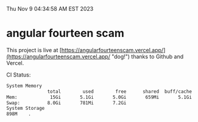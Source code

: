 Thu Nov  9 04:34:58 AM EST 2023

# angular fourteen scam


This project is live at [https://angularfourteenscam.vercel.app/](https://angularfourteenscam.vercel.app/ "dog!") thanks to Github and Vercel.

CI Status: 

```bash
System Memory
               total        used        free      shared  buff/cache   available
Mem:            15Gi       5.1Gi       5.0Gi       659Mi       5.1Gi       8.9Gi
Swap:          8.0Gi       781Mi       7.2Gi
System Storage
898M	.
```
```bash
